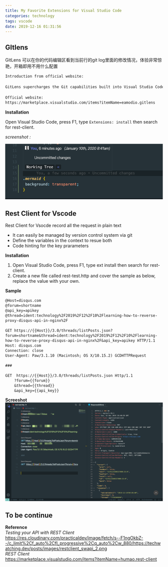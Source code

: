 ```yaml
---
title: My Favorite Extensions for Visual Studio Code
categories: technology
tags: vscode
date: 2019-12-16 01:31:56
---
```




## GItlens

GitLens 可以在你的代码编辑区看到当前行的git log里面的修改情况，体验非常惊艳，开箱即用不用什么配置

```latex
Introduction from official website:

GitLens supercharges the Git capabilities built into Visual Studio Code. It helps you to visualize code authorship at a glance via Git blame annotations and code lens, seamlessly navigate and explore Git repositories, gain valuable insights via powerful comparison commands, and so much more.

Official website: 
https://marketplace.visualstudio.com/items?itemName=eamodio.gitlens
```

**Installation**

Open Visual Studio Code, press F1, type `Extensions: install` then search for rest-client.

_screenshot :_

![image-20200110084853409](my-favorite-extensions-for-visual-studio-code/image-20200110084853409.png)





## Rest Client for Vscode

Rest Client for Vsocde record all the request in plain text
* It can easily  be managed by version control system via git
* Define the variables in the context to resue both
* Code hinting for the key prarameters
  

**Installation**
1. Open Visual Studio Code, press F1, type ext install then search for rest-client.
2. Create a new file called rest-test.http and cover the sample as below, replace the value with your own.

**Sample**
```
@Host=disqus.com
@forum=shortname
@api_key=apikey
@thread=ident:technology%2F2019%2F12%2F10%2Flearning-how-to-reverse-proxy-disqus-api-in-nginx%2F

GET https://{{Host}}/3.0/threads/listPosts.json?forum=shortname&thread=ident:technology%2F2019%2F12%2F10%2Flearning-how-to-reverse-proxy-disqus-api-in-nginx%2F&api_key=apikey HTTP/1.1
Host: disqus.com
Connection: close
User-Agent: Paw/3.1.10 (Macintosh; OS X/10.15.2) GCDHTTPRequest

###

GET  https://{{Host}}/3.0/threads/listPosts.json Http/1.1
    ?forum={{forum}}
    &thread={{thread}}
    &api_key={{api_key}}

```
**Screeshot**  
![Rest Client](./my-favorite-extensions-for-visual-studio-code/rest-client.jpg)

## To be continue

**Reference**  
_Testing your API with REST Client_  
https://res.cloudinary.com/practicaldev/image/fetch/s--F1ngOkbZ--/c_limit%2Cf_auto%2Cfl_progressive%2Cq_auto%2Cw_880/https://techwatching.dev/posts/images/restclient_swapi_2.png  
_REST Client_  
https://marketplace.visualstudio.com/items?itemName=humao.rest-client